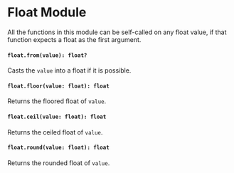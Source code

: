 # Float Module
All the functions in this module can be self-called on any float value, if that function expects a float as the first argument.

#### `float.from(value): float?`
Casts the `value` into a float if it is possible.

#### `float.floor(value: float): float`
Returns the floored float of `value`.

#### `float.ceil(value: float): float`
Returns the ceiled float of `value`.

#### `float.round(value: float): float`
Returns the rounded float of `value`.
